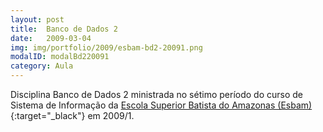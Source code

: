 ```yaml
---
layout: post
title:  Banco de Dados 2
date:   2009-03-04
img: img/portfolio/2009/esbam-bd2-20091.png
modalID: modalBd220091
category: Aula
---
```


Disciplina Banco de Dados 2 ministrada no sétimo período do curso de Sistema de Informação da [Escola Superior Batista do Amazonas (Esbam)][esbam]{:target="_black"} em 2009/1.


[esbam]: http://www.esbam.edu.br/


